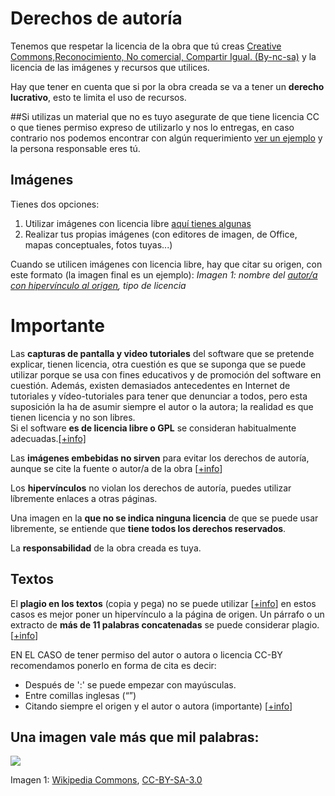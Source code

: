 
# Derechos de autoría

Tenemos que respetar la licencia de la obra que tú creas [Creative Commons,Reconocimiento, No comercial, Compartir Igual. (By-nc-sa)](https://creativecommons.org/licenses/by-nc-sa/3.0/es/) y la licencia de las imágenes y recursos que utilices.

Hay que tener en cuenta que si por la obra creada se va a tener un **derecho lucrativo**, esto te limita el uso de recursos.

##Si utilizas un material que no es tuyo asegurate de que tiene licencia CC o que tienes permiso expreso de utilizarlo y nos lo entregas, en caso contrario nos podemos encontrar con algún requerimiento [ver un ejemplo](https://drive.google.com/file/d/1PSEQpPEGyIcmlNnbWh98EBwA0ylA7ui4/view?usp=sharing) y la persona responsable eres tú.

## Imágenes

Tienes dos opciones:

1. Utilizar imágenes con licencia libre [aquí tienes algunas](http://aularagon.catedu.es/materialesaularagon2013/HerramientasFormacionProfesorado/Diseno/imgenes.html)
1. Realizar tus propias imágenes (con editores de imagen, de Office, mapas conceptuales, fotos tuyas...)

Cuando se utilicen imágenes con licencia libre, hay que citar su origen, con este formato (la imagen final es un ejemplo):
 _Imagen 1: nombre del [autor/a con hipervínculo al origen](http://www.aularagon.org/), tipo de licencia_

# Importante

Las **capturas de pantalla y video tutoriales** del software que se pretende explicar, tienen licencia, otra cuestión es que se suponga que se puede utilizar porque se usa con fines educativos y de promoción del software en cuestión. Además, existen demasiados antecedentes en Internet de tutoriales y vídeo-tutoriales para tener que denunciar a todos, pero esta suposición la ha de asumir siempre el autor o la autora; la realidad es que tienen licencia y no son libres. <br />Si el software **es de licencia libre o GPL** se consideran habitualmente adecuadas.[[+info]](http://commons.wikimedia.org/wiki/Commons:Licensing/es)

Las **imágenes embebidas no sirven** para evitar los derechos de autoría, aunque se cite la fuente o autor/a de la obra [[+info](http://gartuz.ticoblogger.com/2009/06/derechos-de-autor-sobre-las-imagenes-en.html)]

Los **hipervínculos** no violan los derechos de autoría, puedes utilizar líbremente enlaces a otras páginas.

Una imagen en la **que no se indica ninguna licencia** de que se puede usar libremente, se entiende que **tiene todos los derechos reservados**.

La **responsabilidad** de la obra creada es tuya.

## Textos

El **plagio en los textos** (copia y pega) no se puede utilizar [[+info](http://biblioteca.ua.es/es/propiedad-intelectual/aprende-sobre-el-plagio-y-como-evitarlo.html)] en estos casos es mejor poner un hipervínculo a la página de origen. Un párrafo o un extracto de **más de 11 palabras concatenadas** se puede considerar plagio.[[+info](http://www.alcancelibre.org/article.php/extractos-11-palabras-violaria-ley-europ)]

EN EL CASO de tener permiso del autor o autora o licencia CC-BY recomendamos ponerlo en forma de cita es decir:

- Después de ':' se puede empezar con mayúsculas.
- Entre comillas inglesas (“”) 
- Citando siempre el origen y el autor o autora (importante) [[+info](http://centrodeescritura.javerianacali.edu.co/index.php?option=com_content&amp;view=article&amp;id=82:plagio-ique-es-y-como-evitarlo&amp;catid=45:referencias-bibliograficas&amp;Itemid=66)]

## Una imagen vale más que mil palabras:

![](http://upload.wikimedia.org/wikipedia/commons/thumb/2/2c/Licensing_tutorial_es.svg/500px-Licensing_tutorial_es.svg.png)

Imagen 1: [Wikipedia Commons](http://commons.wikimedia.org/wiki/File:Licensing_tutorial_es.svg#filelinks), [CC-BY-SA-3.0](http://commons.wikimedia.org/wiki/Category:CC-BY-SA-3.0)
